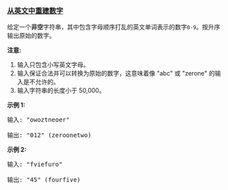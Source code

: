 ### [从英文中重建数字](https://leetcode-cn.com/problems/reconstruct-original-digits-from-english)

<p>给定一个<strong>非空</strong>字符串，其中包含字母顺序打乱的英文单词表示的数字<code>0-9</code>。按升序输出原始的数字。</p>

<p><strong>注意:</strong></p>

<ol>
	<li>输入只包含小写英文字母。</li>
	<li>输入保证合法并可以转换为原始的数字，这意味着像 &quot;abc&quot; 或 &quot;zerone&quot; 的输入是不允许的。</li>
	<li>输入字符串的长度小于 50,000。</li>
</ol>

<p><strong>示例 1:</strong></p>

<pre>
输入: &quot;owoztneoer&quot;

输出: &quot;012&quot; (zeroonetwo)
</pre>

<p><strong>示例 2:</strong></p>

<pre>
输入: &quot;fviefuro&quot;

输出: &quot;45&quot; (fourfive)
</pre>
